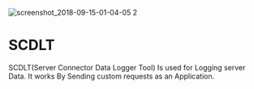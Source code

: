 ![screenshot_2018-09-15-01-04-05 2](https://user-images.githubusercontent.com/42507604/45583236-c9c29800-b883-11e8-9853-07058b34d429.png)

# SCDLT
SCDLT(Server Connector Data Logger Tool) Is used for Logging server Data. It works By Sending custom requests as an Application.
